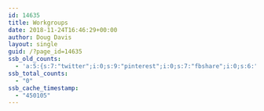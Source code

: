 ```yaml
---
id: 14635
title: Workgroups
date: 2018-11-24T16:46:29+00:00
author: Doug Davis
layout: single
guid: /?page_id=14635
ssb_old_counts:
  - 'a:5:{s:7:"twitter";i:0;s:9:"pinterest";i:0;s:7:"fbshare";i:0;s:6:"reddit";i:0;s:6:"tumblr";N;}'
ssb_total_counts:
  - "0"
ssb_cache_timestamp:
  - "450105"
---
```

